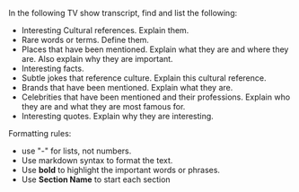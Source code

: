 In the following TV show transcript, find and list the following:
- Interesting Cultural references. Explain them.
- Rare words or terms. Define them.
- Places that have been mentioned. Explain what they are and where they are. Also explain why they are important.
- Interesting facts.
- Subtle jokes that reference culture. Explain this cultural reference.
- Brands that have been mentioned. Explain what they are.
- Celebrities that have been mentioned and their professions. Explain who they are and what they are most famous for.
- Interesting quotes. Explain why they are interesting.

Formatting rules:
- use "-" for lists, not numbers.
- Use markdown syntax to format the text.
- Use **bold** to highlight the important words or phrases.
- Use **Section Name** to start each section

```

```